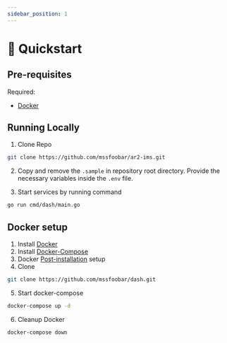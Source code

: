 ```yaml
---
sidebar_position: 1
---
```


# 🚀 Quickstart

## Pre-requisites

Required:

-   [Docker](https://www.docker.com/)

## Running Locally

1. Clone Repo

```bash
git clone https://github.com/mssfoobar/ar2-ims.git
```

2. Copy and remove the `.sample` in repository root directory. Provide the necessary variables inside the `.env` file.

3. Start services by running command

```bash
go run cmd/dash/main.go
```

## Docker setup

1. Install [Docker](https://docs.docker.com/desktop/install/ubuntu/)
2. Install [Docker-Compose](https://docs.docker.com/compose/install/linux/)
3. Docker [Post-installation](https://docs.docker.com/engine/install/linux-postinstall/) setup
4. Clone

```bash
git clone https://github.com/mssfoobar/dash.git
```

5. Start docker-compose

```bash
docker-compose up -d
```

6. Cleanup Docker

```bash
docker-compose down
```
